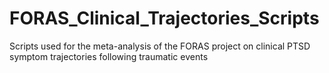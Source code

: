 # FORAS_Clinical_Trajectories_Scripts
Scripts used for the meta-analysis of the FORAS project on clinical PTSD symptom trajectories following traumatic events
